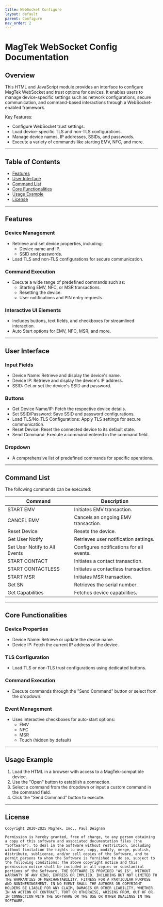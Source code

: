 ```yaml
---
title: WebSocket Configure
layout: default
parent: Configure
nav_order: 2
---
```


# MagTek WebSocket Config Documentation

## Overview

This HTML and JavaScript module provides an interface to configure MagTek WebSocket and trust options for devices. It enables users to manage device-specific settings such as network configurations, secure communication, and command-based interactions through a WebSocket-enabled framework.

Key Features:
- Configure WebSocket trust settings.
- Load device-specific TLS and non-TLS configurations.
- Manage device names, IP addresses, SSIDs, and passwords.
- Execute a variety of commands like starting EMV, NFC, and more.

---

## Table of Contents

- [Features](#features)
- [User Interface](#user-interface)
- [Command List](#command-list)
- [Core Functionalities](#core-functionalities)
- [Usage Example](#usage-example)
- [License](#license)

---

## Features

### Device Management
- Retrieve and set device properties, including:
  - Device name and IP.
  - SSID and passwords.
- Load TLS and non-TLS configurations for secure communication.

### Command Execution
- Execute a wide range of predefined commands such as:
  - Starting EMV, NFC, or MSR transactions.
  - Resetting the device.
  - User notifications and PIN entry requests.

### Interactive UI Elements
- Includes buttons, text fields, and checkboxes for streamlined interaction.
- Auto Start options for EMV, NFC, MSR, and more.

---

## User Interface

### Input Fields
- Device Name: Retrieve and display the device's name.
- Device IP: Retrieve and display the device's IP address.
- SSID: Get or set the device's SSID and password.

### Buttons
- Get Device Name/IP: Fetch the respective device details.
- Set SSID/Password: Save SSID and password configurations.
- Load TLS/No_TLS Configurations: Apply TLS settings for secure communication.
- Reset Device: Reset the connected device to its default state.
- Send Command: Execute a command entered in the command field.

### Dropdown
- A comprehensive list of predefined commands for specific operations.

---

## Command List

The following commands can be executed:

| Command                          | Description                            |
|----------------------------------|----------------------------------------|
| START EMV                    | Initiates EMV transaction.            |
| CANCEL EMV                   | Cancels an ongoing EMV transaction.   |
| Reset Device                 | Resets the device.                    |
| Get User Notify              | Retrieves user notification settings. |
| Set User Notify to All Events| Configures notifications for all events.|
| START CONTACT                | Initiates a contact transaction.      |
| START CONTACTLESS            | Initiates a contactless transaction.  |
| START MSR                    | Initiates MSR transaction.            |
| Get SN                       | Retrieves the serial number.          |
| Get Capabilities             | Fetches device capabilities.          |

---

## Core Functionalities

### Device Properties
- Device Name: Retrieve or update the device name.
- Device IP: Fetch the current IP address of the device.

### TLS Configuration
- Load TLS or non-TLS trust configurations using dedicated buttons.

### Command Execution
- Execute commands through the "Send Command" button or select from the dropdown.

### Event Management
- Uses interactive checkboxes for auto-start options:
  - EMV
  - NFC
  - MSR
  - Touch (hidden by default)

---

## Usage Example

1. Load the HTML in a browser with access to a MagTek-compatible device.
2. Use the "Open" button to establish a connection.
3. Select a command from the dropdown or input a custom command in the command field.
4. Click the "Send Command" button to execute.

---

## License

```plaintext
Copyright 2020-2025 MagTek, Inc., Paul Deignan

Permission is hereby granted, free of charge, to any person obtaining a copy of this software and associated documentation files (the "Software"), to deal in the Software without restriction, including without limitation the rights to use, copy, modify, merge, publish, distribute, sublicense, and/or sell copies of the Software, and to permit persons to whom the Software is furnished to do so, subject to the following conditions: The above copyright notice and this permission notice shall be included in all copies or substantial portions of the Software. THE SOFTWARE IS PROVIDED "AS IS", WITHOUT WARRANTY OF ANY KIND, EXPRESS OR IMPLIED, INCLUDING BUT NOT LIMITED TO THE WARRANTIES OF MERCHANTABILITY, FITNESS FOR A PARTICULAR PURPOSE AND NONINFRINGEMENT. IN NO EVENT SHALL THE AUTHORS OR COPYRIGHT HOLDERS BE LIABLE FOR ANY CLAIM, DAMAGES OR OTHER LIABILITY, WHETHER IN AN ACTION OF CONTRACT, TORT OR OTHERWISE, ARISING FROM, OUT OF OR IN CONNECTION WITH THE SOFTWARE OR THE USE OR OTHER DEALINGS IN THE SOFTWARE.